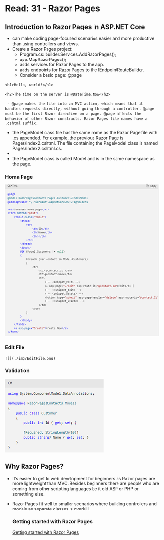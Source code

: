 # Read: 31 - Razor Pages
## Introduction to Razor Pages in ASP.NET Core
-  can make coding page-focused scenarios easier and more productive than using controllers and views.
-  Create a Razor Pages project:
      - Program.cs: builder.Services.AddRazorPages();
      - app.MapRazorPages(); 
      - adds services for Razor Pages to the app.
      - adds endpoints for Razor Pages to the IEndpointRouteBuilder.
      - Consider a basic page:
@page

```
<h1>Hello, world!</h1>

<h2>The time on the server is @DateTime.Now</h2>
```

     - @page makes the file into an MVC action, which means that it handles requests directly, without going through a controller. @page must be the first Razor directive on a page. @page affects the behavior of other Razor constructs. Razor Pages file names have a .cshtml suffix.
     
- the PageModel class file has the same name as the Razor Page file with .cs appended. For example, the previous Razor Page is Pages/Index2.cshtml. The file containing the PageModel class is named Pages/Index2.cshtml.cs.
- 
- the PageModel class is called <PageName>Model and is in the same namespace as the page.
  
### Homa Page
  
  ![](./img/homeP.png)
  
### Edit File
    ![](./img/EditFile.png)
### Validation
![](./img/validation.png)

## Why Razor Pages?
  - It’s easier to get to web development for beginners as Razor pages are more lightweight than MVC. Besides beginners there are people who are coming from other scripting languages be it old ASP or PHP or something else.
  
- Razor Pages fit well to smaller scenarios where building controllers and models as separate classes is overkill.
  
  ### Getting started with Razor Pages
  
  [Getting started with Razor Pages](https://docs.microsoft.com/en-us/aspnet/core/tutorials/razor-pages/razor-pages-start?view=aspnetcore-6.0&viewFallbackFrom=aspnetcore-2.1&tabs=visual-studio)
  
  
  
